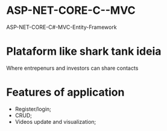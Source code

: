 # ASP-NET-CORE-C--MVC
ASP-NET-CORE-C#-MVC-Entity-Framework

# Plataform like shark tank ideia
Where entrepenurs and investors can share contacts

# Features of application
* Register/login;
* CRUD;
* Videos update and visualization;

